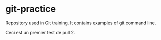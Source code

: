 # git-practice
Repository used in Git training. It contains examples of git command line.

Ceci est un premier test de pull 2.
